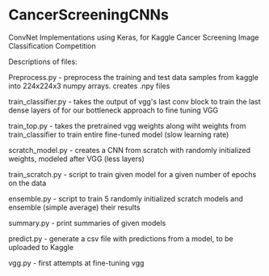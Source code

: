 # CancerScreeningCNNs
ConvNet Implementations using Keras, for Kaggle Cancer Screening Image Classification Competition

Descriptions of files:

Preprocess.py - preprocess the training and test data samples from kaggle into 224x224x3 numpy arrays.  creates .npy files

train_classifier.py - takes the output of vgg's last conv block to train the last dense layers of for our bottleneck approach to fine tuning VGG

train_top.py - takes the pretrained vgg weights along wiht weights from train_classifier to train entire fine-tuned model (slow learning rate)

scratch_model.py - creates a CNN from scratch with randomly initialized weights, modeled after VGG (less layers)

train_scratch.py - script to train given model for a given number of epochs on the data

ensemble.py - script to train 5 randomly initialized scratch models and ensemble (simple average) their results

summary.py - print summaries of given models

predict.py - generate a csv file with predictions from a model, to be uploaded to Kaggle

vgg.py - first attempts at fine-tuning vgg
